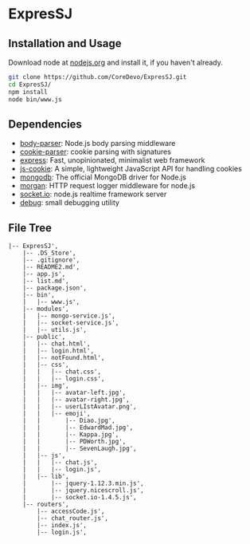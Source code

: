 # ExpresSJ



## Installation and Usage

Download node at [nodejs.org](http://nodejs.org) and install it, if you haven't already.

```sh
git clone https://github.com/CoreDevo/ExpresSJ.git
cd ExpresSJ/
npm install
node bin/www.js
```



## Dependencies

- [body-parser](https://github.com/expressjs/body-parser): Node.js body parsing middleware
- [cookie-parser](https://github.com/expressjs/cookie-parser): cookie parsing with signatures
- [express](https://github.com/expressjs/express): Fast, unopinionated, minimalist web framework
- [js-cookie](https://github.com/js-cookie/js-cookie): A simple, lightweight JavaScript API for handling cookies
- [mongodb](https://github.com/mongodb/node-mongodb-native): The official MongoDB driver for Node.js
- [morgan](https://github.com/expressjs/morgan): HTTP request logger middleware for node.js
- [socket.io](https://github.com/Automattic/socket.io): node.js realtime framework server
- [debug](https://github.com/visionmedia/debug): small debugging utility

## File Tree

```
|-- ExpresSJ',
    |-- .DS_Store',
    |-- .gitignore',
    |-- README2.md',
    |-- app.js',
    |-- list.md',
    |-- package.json',
    |-- bin',
    |   |-- www.js',
    |-- modules',
    |   |-- mongo-service.js',
    |   |-- socket-service.js',
    |   |-- utils.js',
    |-- public',
    |   |-- chat.html',
    |   |-- login.html',
    |   |-- notFound.html',
    |   |-- css',
    |   |   |-- chat.css',
    |   |   |-- login.css',
    |   |-- img',
    |   |   |-- avatar-left.jpg',
    |   |   |-- avatar-right.jpg',
    |   |   |-- userLIstAvatar.png',
    |   |   |-- emoji',
    |   |       |-- Diao.jpg',
    |   |       |-- EdwardMad.jpg',
    |   |       |-- Kappa.jpg',
    |   |       |-- PDWorth.jpg',
    |   |       |-- SevenLaugh.jpg',
    |   |-- js',
    |   |   |-- chat.js',
    |   |   |-- login.js',
    |   |-- lib',
    |       |-- jquery-1.12.3.min.js',
    |       |-- jquery.nicescroll.js',
    |       |-- socket.io-1.4.5.js',
    |-- routers',
        |-- accessCode.js',
        |-- chat_router.js',
        |-- index.js',
        |-- login.js',
```

